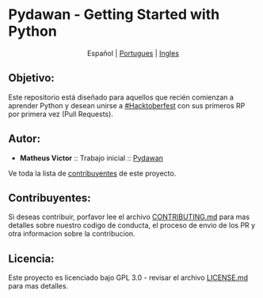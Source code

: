 # Pydawan - Getting Started with Python
<p align="center">
  <span>Español</span> 
  | <a href="https://github.com/matheusvictor/Pydawan#pydawan---iniciando-no-python">Portugues</a>
  | <a href="https://github.com/matheusvictor/Pydawan/tree/master/lang/english#pydawan---getting-started-with-python">Ingles</a>
</p>

## Objetivo: 

Este repositorio está diseñado para aquellos que recién comienzan a aprender Python y desean unirse a [#Hacktoberfest](https://hacktoberfest.digitalocean.com/) con sus primeros RP por primera vez (Pull Requests).

## Autor:

* **Matheus Victor** :: Trabajo inicial :: [Pydawan](https://github.com/matheusvictor/Pydawan)

Ve toda la lista de [contribuyentes](https://github.com/matheusvictor/Pydawan/graphs/contributors) de este proyecto.

## Contribuyentes:

Si deseas contribuir, porfavor lee el archivo [CONTRIBUTING.md](https://github.com/matheusvictor/Pydawan/blob/master/lang/spanish/CONTRIBUTING.md) para mas detalles sobre nuestro codigo de conducta, el proceso de envio de los PR y otra informacion sobre la contribucion.

## Licencia:

Este proyecto es licenciado bajo GPL 3.0 - revisar el archivo [LICENSE.md](https://github.com/matheusvictor/Pydawan/blob/master/LICENSE) para mas detalles.
